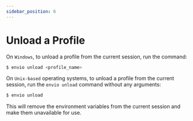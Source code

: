 ```yaml
---
sidebar_position: 6
---
```


# Unload a Profile

On `Windows`, to unload a profile from the current session, run the command:
```bash
$ envio unload <profile_name>
```

On `Unix-based` operating systems, to unload a profile from the current session, run the `envio unload` command without any arguments:
```bash
$ envio unload
```

This will remove the environment variables from the current session and make them unavailable for use.
